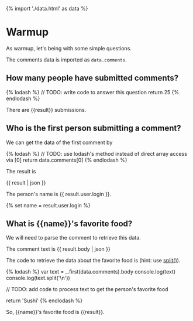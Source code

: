 {% import './data.html' as data %}

# Warmup

As warmup, let's being with some simple questions.

The comments data is imported as `data.comments`.

## How many people have submitted comments?

{% lodash %}
// TODO: write code to answer this question
return 25
{% endlodash %}

There are {{result}} submissions.

## Who is the first person submitting a comment?

We can get the data of the first comment by

{% lodash %}
// TODO: use lodash's method instead of direct array access via [0]
return data.comments[0]
{% endlodash %}

The result is

{{ result | json }}

The person's name is {{ result.user.login }}.

{% set name = result.user.login %}

## What is {{name}}'s favorite food?

We will need to parse the comment to retrieve this data.

The comment text is
{{ result.body | json }}

The code to retrieve the data about the favorite food is (hint: use [split()](https://developer.mozilla.org/en-US/docs/Web/JavaScript/Reference/Global_Objects/String/split)).

{% lodash %}
var text = _.first(data.comments).body
console.log(text)
console.log(text.split('\n'))

// TODO: add code to process text to get the person's favorite food

return 'Sushi'
{% endlodash %}

So, {{name}}'s favorite food is {{result}}.
